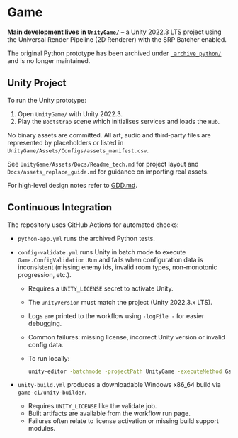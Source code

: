 # Game

**Main development lives in [`UnityGame/`](UnityGame/)** – a Unity 2022.3 LTS project using the Universal Render Pipeline (2D Renderer) with the SRP Batcher enabled.

The original Python prototype has been archived under [`_archive_python/`](_archive_python/) and is no longer maintained.

## Unity Project

To run the Unity prototype:

1. Open `UnityGame/` with Unity 2022.3.
2. Play the `Bootstrap` scene which initialises services and loads the `Hub`.

No binary assets are committed. All art, audio and third‑party files are represented by placeholders or listed in `UnityGame/Assets/Configs/assets_manifest.csv`.

See `UnityGame/Assets/Docs/Readme_tech.md` for project layout and `Docs/assets_replace_guide.md` for guidance on importing real assets.

For high‑level design notes refer to [GDD.md](GDD.md).

## Continuous Integration

The repository uses GitHub Actions for automated checks:

- `python-app.yml` runs the archived Python tests.
- `config-validate.yml` runs Unity in batch mode to execute `Game.ConfigValidation.Run` and fails when configuration data is inconsistent (missing enemy ids, invalid room types, non-monotonic progression, etc.).

  - Requires a `UNITY_LICENSE` secret to activate Unity.
  - The `unityVersion` must match the project (Unity 2022.3.x LTS).
  - Logs are printed to the workflow using `-logFile -` for easier debugging.
  - Common failures: missing license, incorrect Unity version or invalid config data.
  - To run locally:

    ```bash
    unity-editor -batchmode -projectPath UnityGame -executeMethod Game.ConfigValidation.Run -quit -nographics -logFile -
    ```

- `unity-build.yml` produces a downloadable Windows x86_64 build via `game-ci/unity-builder`.

  - Requires `UNITY_LICENSE` like the validate job.
  - Built artifacts are available from the workflow run page.
  - Failures often relate to license activation or missing build support modules.


